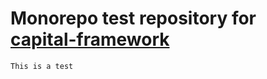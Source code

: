 # Monorepo test repository for [capital-framework](https://github.com/cfpb/capital-framework)

`This is a test`
